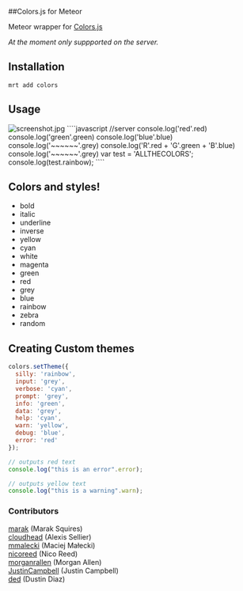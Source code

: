 ##Colors.js for Meteor

Meteor wrapper for [Colors.js](https://github.com/Marak/colors.js)  

_At the moment only suppported on the server._  


## Installation

    mrt add colors

## Usage
<img src="https://raw.githubusercontent.com/nooitaf/meteor-colors/master/screenshot.jpg" alt="screenshot.jpg">
````javascript
//server
console.log('red'.red)
console.log('green'.green)
console.log('blue'.blue)
console.log('~~~~~~'.grey)
console.log('R'.red + 'G'.green + 'B'.blue)
console.log('~~~~~~'.grey)
var test = 'ALLTHECOLORS';
console.log(test.rainbow);
````

## Colors and styles!

- bold
- italic
- underline
- inverse
- yellow
- cyan
- white
- magenta
- green
- red
- grey
- blue
- rainbow
- zebra
- random


## Creating Custom themes

```js
colors.setTheme({
  silly: 'rainbow',
  input: 'grey',
  verbose: 'cyan',
  prompt: 'grey',
  info: 'green',
  data: 'grey',
  help: 'cyan',
  warn: 'yellow',
  debug: 'blue',
  error: 'red'
});

// outputs red text
console.log("this is an error".error);

// outputs yellow text
console.log("this is a warning".warn);
```


### Contributors 

[marak](https://github.com/marak) (Marak Squires)  
[cloudhead](https://github.com/cloudhead) (Alexis Sellier)  
[mmalecki](https://github.com/mmalecki) (Maciej Małecki)  
[nicoreed](https://github.com/nicoreed) (Nico Reed)  
[morganrallen](https://github.com/morganrallen) (Morgan Allen)  
[JustinCampbell](https://github.com/JustinCampbell) (Justin Campbell)  
[ded](https://github.com/ded) (Dustin Diaz)  
